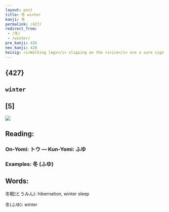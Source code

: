 ```yaml
---
layout: post
title: 冬 winter
kanji: 冬
permalink: /427/
redirect_from:
 - /冬/
 - /winter/
pre_kanji: 426
nex_kanji: 428
heisig: <i>Walking legs</i> slipping on the <i>ice</i> are a sure sign of <b>winter</b>.
---
```


## {427}

## `winter`

## [5]

<div class="stroke"><img src="E586AC.png" /></div>

## Reading:

### On-Yomi: トウ &mdash; Kun-Yomi: ふゆ

### Examples: 冬 (ふゆ)

## Words:

冬眠(とうみん): hibernation, winter sleep

冬(ふゆ): winter
